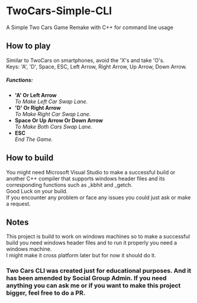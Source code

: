 # TwoCars-Simple-CLI  
A Simple Two Cars Game Remake with C++ for command line usage  
  
  
## How to play  
Similar to TwoCars on smartphones, avoid the 'X's and take 'O's.  
Keys: 'A', 'D', Space, ESC, Left Arrow, Right Arrow, Up Arrow, Down Arrow.  
##### Functions:  
- **'A' Or Left Arrow**  
*To Make Left Car Swap Lane.*
- **'D' Or Right Arrow**  
*To Make Right Car Swap Lane.*
- **Space Or Up Arrow Or Down Arrow**  
*To Make Both Cars Swap Lane.*
- **ESC**  
*End The Game.*
  
## How to build  
You might need Microsoft Visual Studio to make a successful build or another C++ compiler that supports windows header files and its corresponding functions such as _kbhit and _getch.  
Good Luck on your build.  
If you encounter any problem or face any issues you could just ask or make a request.  

## Notes  
This project is build to work on windows machines so to make a successful build you need windows header files and to run it properly you need a windows machine.  
I might make it cross platform later but for now it should do it.  
  
### Two Cars CLI was created just for educational purposes. And it has been amended by Social Group Admin. If you need anything you can ask me or if you want to make this project bigger, feel free to do a PR.
